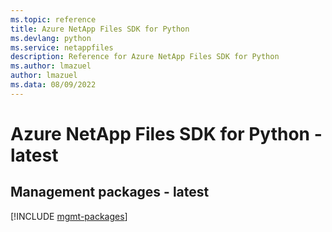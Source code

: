 ```yaml
---
ms.topic: reference
title: Azure NetApp Files SDK for Python
ms.devlang: python
ms.service: netappfiles
description: Reference for Azure NetApp Files SDK for Python
ms.author: lmazuel
author: lmazuel
ms.data: 08/09/2022
---
```

# Azure NetApp Files SDK for Python - latest

## Management packages - latest
[!INCLUDE [mgmt-packages](netapp-files-mgmt-index.md)]